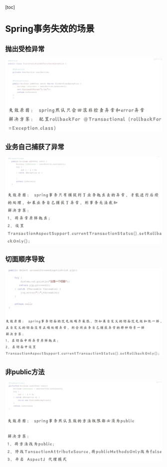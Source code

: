 [toc]



# Spring事务失效的场景

## 抛出受检异常

![image-20240423140923736](img/image-20240423140923736.png)

## 业务自己捕获了异常

![image-20240423141105761](img/image-20240423141105761.png)

## 切面顺序导致

![image-20240423141608007](img/image-20240423141608007.png)

## 非public方法 

![image-20240423141639565](img/image-20240423141639565.png)
